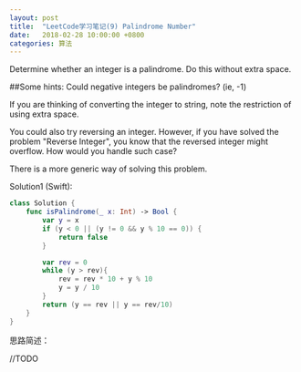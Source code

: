 ```yaml
---
layout: post
title:  "LeetCode学习笔记(9) Palindrome Number"
date:   2018-02-28 10:00:00 +0800
categories: 算法
---
```


Determine whether an integer is a palindrome. Do this without extra space.

##Some hints:
Could negative integers be palindromes? (ie, -1)

If you are thinking of converting the integer to string, note the restriction of using extra space.

You could also try reversing an integer. However, if you have solved the problem "Reverse Integer", you know that the reversed integer might overflow. How would you handle such case?

There is a more generic way of solving this problem.

Solution1 (Swift):

```swift
class Solution {
    func isPalindrome(_ x: Int) -> Bool {
        var y = x
        if (y < 0 || (y != 0 && y % 10 == 0)) {
            return false
        }

        var rev = 0
        while (y > rev){
            rev = rev * 10 + y % 10
            y = y / 10
        }
        return (y == rev || y == rev/10)
    }
}
```

思路简述：

//TODO
